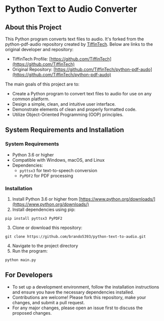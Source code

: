 # Python Text to Audio Converter

## About this Project
This Python program converts text files to audio. It's forked from the python-pdf-audio repository created by [TiffinTech](https://github.com/TiffinTech). Below are links to the original developer and repository:

- TiffinTech Profile: [https://github.com/TiffinTech](https://github.com/TiffinTech)
- Original Repository: [https://github.com/TiffinTech/python-pdf-audo](https://github.com/TiffinTech/python-pdf-audo)

The main goals of this project are to:
- Create a Python program to convert text files to audio for use on any common platform.
- Design a simple, clean, and intuitive user interface.
- Demonstrate elements of clean and properly formatted code.
- Utilize Object-Oriented Programming (OOP) principles.

## System Requirements and Installation
### System Requirements
- Python 3.6 or higher
- Compatible with Windows, macOS, and Linux
- Dependencies:
  - `pyttsx3` for text-to-speech conversion
  - `PyPDF2` for PDF processing

### Installation
1. Install Python 3.6 or higher from [https://www.python.org/downloads/](https://www.python.org/downloads/)
2. Install dependencies using pip:
```
pip install pyttsx3 PyPDF2
```
3. Clone or download this repository:
```
git clone https://github.com/brando5393/python-text-to-audio.git
```
4. Navigate to the project directory
5. Run the program:
```
python main.py
```

## For Developers
- To set up a development environment, follow the installation instructions and ensure you have the necessary dependencies installed.
- Contributions are welcome! Please fork this repository, make your changes, and submit a pull request.
- For any major changes, please open an issue first to discuss the proposed changes.

